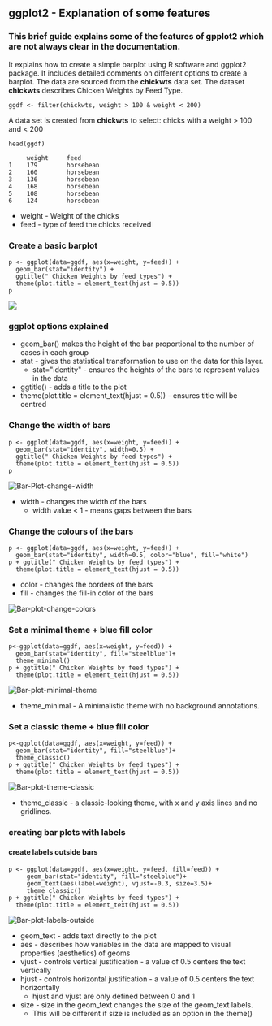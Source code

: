## ggplot2 - Explanation of some features

### This brief guide explains some of the features of gpplot2 which are not always clear in the documentation.

 It explains how to create a simple barplot using R software and ggplot2 package.  It includes detailed comments on different options to create a barplot.  The data are sourced from the **chickwts** data set.  The dataset **chickwts** describes Chicken Weights by Feed Type.

```ggdf <- filter(chickwts, weight > 100 & weight < 200)``` 

A data set is created from **chickwts** to select:
chicks with a weight > 100 and < 200 

```head(ggdf)```

```
     weight     feed
1    179        horsebean
2    160        horsebean
3    136        horsebean
4    168        horsebean
5    108        horsebean
6    124        horsebean
```
* weight - Weight of the chicks
* feed - type of feed the chicks received
### Create a basic barplot

```
p <- ggplot(data=ggdf, aes(x=weight, y=feed)) +
  geom_bar(stat="identity") +
  ggtitle(" Chicken Weights by feed types") +
  theme(plot.title = element_text(hjust = 0.5))
p
```

![](ggplot%20images/barplot-basic.png)


### ggplot options explained

* geom_bar() makes the height of the bar proportional to the number of cases in each group
* stat - gives the statistical transformation to use on the data for this layer.
  * stat="identity" - ensures the heights of the bars to represent values in the data
* ggtitle() - adds a title to the plot
* theme(plot.title = element_text(hjust = 0.5)) - ensures title will be centred

### Change the width of bars

```
p <- ggplot(data=ggdf, aes(x=weight, y=feed)) +
  geom_bar(stat="identity", width=0.5) +
  ggtitle(" Chicken Weights by feed types") +
  theme(plot.title = element_text(hjust = 0.5))
p
```
![Bar-Plot-change-width](ggplot%20images/barplot-change-width.png)

* width - changes the width of the bars
  * width value < 1 - means gaps between the bars

### Change the colours of the bars
```
p <- ggplot(data=ggdf, aes(x=weight, y=feed)) +
  geom_bar(stat="identity", width=0.5, color="blue", fill="white") 
p + ggtitle(" Chicken Weights by feed types") +
  theme(plot.title = element_text(hjust = 0.5))
```
* color - changes the borders of the bars
* fill - changes the fill-in color of the bars

![Bar-plot-change-colors](ggplot%20images/barplot-white-fill.png)

### Set a minimal theme + blue fill color
```
p<-ggplot(data=ggdf, aes(x=weight, y=feed)) +
  geom_bar(stat="identity", fill="steelblue")+
  theme_minimal()
p + ggtitle(" Chicken Weights by feed types") +
  theme(plot.title = element_text(hjust = 0.5))
```
![Bar-plot-minimal-theme](ggplot%20images/barplot-minimal-theme.png)
* theme_minimal - A minimalistic theme with no background annotations.

### Set a classic theme + blue fill color
```
p<-ggplot(data=ggdf, aes(x=weight, y=feed)) +
  geom_bar(stat="identity", fill="steelblue")+
  theme_classic()
p + ggtitle(" Chicken Weights by feed types") +
  theme(plot.title = element_text(hjust = 0.5))
```

![Bar-plot-theme-classic](ggplot%20images/barplot-classic-theme.png)

* theme_classic - a classic-looking theme, with x and y axis lines and no gridlines.

### creating bar plots with labels
#### create labels outside bars
```
p <- ggplot(data=ggdf, aes(x=weight, y=feed, fill=feed)) +
     geom_bar(stat="identity", fill="steelblue")+
     geom_text(aes(label=weight), vjust=-0.3, size=3.5)+
     theme_classic()
p + ggtitle(" Chicken Weights by feed types") +
  theme(plot.title = element_text(hjust = 0.5))
```
![Bar-plot-labels-outside](ggplot%20images/barplot-labels-outside.png)

* geom_text - adds text directly to the plot
* aes - describes how variables in the data are mapped to visual properties (aesthetics) of geoms
* vjust -  controls vertical justification - a value of 0.5 centers the text vertically
* hjust - controls horizontal justification - a value of 0.5 centers the text horizontally
   * hjust and vjust are only defined between 0 and 1
* size - size in the geom_text changes the size of the geom_text labels. 
   * This will be different if size is included as an option in the theme()